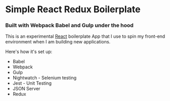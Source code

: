 # Simple React Redux Boilerplate

### Built with Webpack Babel and Gulp under the hood

This is an experimental [React](http://google.com) boilerplate App that I use to spin my front-end environment when I am building new applications.

Here's how it's set up:

* Babel
* Webpack
* Gulp
* Nightwatch - Selenium testing
* Jest - Unit Testing
* JSON Server
* Redux
